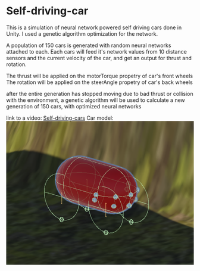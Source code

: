 # Self-driving-car

This is a simulation of neural network powered self driving cars done in Unity.
I used a genetic algorithm optimization for the network.

A population of 150 cars is generated with random neural networks attached to each.
Each cars will feed it's network values from 10 distance sensors and the current
velocity of the car, and get an output for thrust and rotation.

The thrust will be applied on the motorTorque propetry of car's front wheels
The rotation will be applied on the steerAngle propetry of car's back wheels

after the entire generation has stopped moving due to bad thrust or collision
with the environment, a genetic algorithm will be used to calculate a new
generation of 150 cars, with optimized neural networks

link to a video: [Self-driving-cars](https://drive.google.com/file/d/1vkQGrYu5HErS0a2x8hNvlAe92Eq7PDOx/view?usp=sharing)
Car model: ![car_model](https://github.com/TheRomanOne/Self-driving-car/blob/master/CAR.PNG?raw=true)
